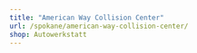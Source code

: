 ```yaml
---
title: "American Way Collision Center"
url: /spokane/american-way-collision-center/
shop: Autowerkstatt
---
```

